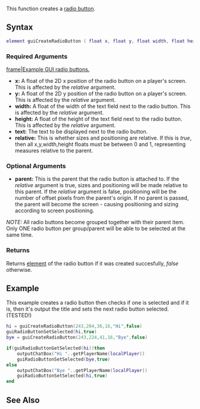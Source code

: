 This function creates a [radio button](/docs/element/gui/radio_button.md "wikilink").

Syntax
------

``` lua
element guiCreateRadioButton ( float x, float y, float width, float height, string text, bool relative, [element parent = nil] )
```

### Required Arguments

[frame|Example GUI radio buttons.](/docs/image-gui-radiobutton.png.md "wikilink")

-   **x:** A float of the 2D x position of the radio button on a player's screen. This is affected by the *relative* argument.
-   **y:** A float of the 2D y position of the radio button on a player's screen. This is affected by the *relative* argument.
-   **width:** A float of the width of the text field next to the radio button. This is affected by the *relative* argument.
-   **height:** A float of the height of the text field next to the radio button. This is affected by the *relative* argument.
-   **text:** The text to be displayed next to the radio button.
-   **relative:** This is whether sizes and positioning are relative. If this is *true*, then all x,y,width,height floats must be between 0 and 1, representing measures relative to the parent.

### Optional Arguments

-   **parent:** This is the parent that the radio button is attached to. If the *relative* argument is true, sizes and positioning will be made relative to this parent. If the *relative* argument is false, positioning will be the number of offset pixels from the parent's origin. If no parent is passed, the parent will become the screen - causing positioning and sizing according to screen positioning.

*NOTE:* All radio buttons become grouped together with their parent item. Only ONE radio button per group/parent will be able to be selected at the same time.

### Returns

Returns [element](/docs/element.md "wikilink") of the radio button if it was created succesfully, *false* otherwise.

Example
-------

This example creates a radio button then checks if one is selected and if it is, then it's output the title and sets the next radio button selected. (TESTED!)

``` lua
hi = guiCreateRadioButton(243,204,36,16,"Hi",false)
guiRadioButtonSetSelected(hi,true)
bye = guiCreateRadioButton(243,224,41,16,"Bye",false)

if(guiRadioButtonGetSelected(hi))then
    outputChatBox("Hi "..getPlayerName(localPlayer))
    guiRadioButtonSetSelected(bye,true)
else
    outputChatBox("Bye "..getPlayerName(localPlayer))
    guiRadioButtonSetSelected(hi,true)
end
```

See Also
--------
